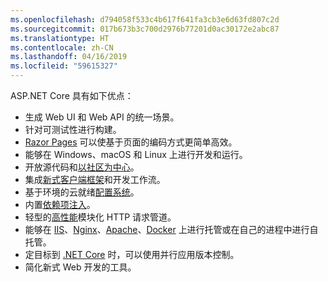 ```yaml
---
ms.openlocfilehash: d794058f533c4b617f641fa3cb3e6d63fd807c2d
ms.sourcegitcommit: 017b673b3c700d2976b77201d0ac30172e2abc87
ms.translationtype: HT
ms.contentlocale: zh-CN
ms.lasthandoff: 04/16/2019
ms.locfileid: "59615327"
---
```

ASP.NET Core 具有如下优点：

* 生成 Web UI 和 Web API 的统一场景。
* 针对可测试性进行构建。
* [Razor Pages](xref:razor-pages/index) 可以使基于页面的编码方式更简单高效。
* 能够在 Windows、macOS 和 Linux 上进行开发和运行。
* 开放源代码和[以社区为中心](https://live.asp.net/)。
* 集成[新式客户端框架](xref:blazor/index)和开发工作流。
* 基于环境的云就绪[配置系统](xref:fundamentals/configuration/index)。
* 内置[依赖项注入](xref:fundamentals/dependency-injection)。
* 轻型的[高性能](https://github.com/aspnet/benchmarks)模块化 HTTP 请求管道。
* 能够在 [IIS](xref:host-and-deploy/iis/index)、[Nginx](xref:host-and-deploy/linux-nginx)、[Apache](xref:host-and-deploy/linux-apache)、[Docker](xref:host-and-deploy/docker/index) 上进行托管或在自己的进程中进行自托管。
* 定目标到 [.NET Core](/dotnet/articles/standard/choosing-core-framework-server) 时，可以使用并行应用版本控制。
* 简化新式 Web 开发的工具。
